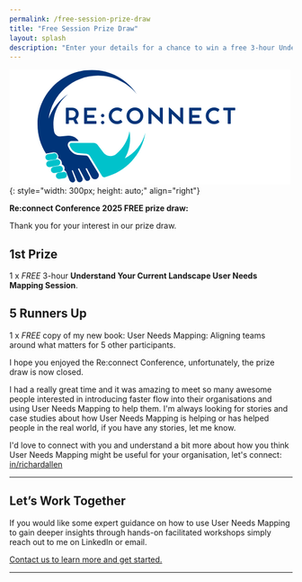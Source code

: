 ```yaml
---
permalink: /free-session-prize-draw
title: "Free Session Prize Draw"
layout: splash
description: "Enter your details for a chance to win a free 3-hour Understand Current Landscape User Needs Mapping Session"
---
```


![Re:connect 2025](/assets/images/conferences/cropped-reconnect-2.png){: style="width: 300px; height: auto;" align="right"}

**Re:connect Conference 2025 FREE prize draw:**

Thank you for your interest in our prize draw.

## 1st Prize

1 x *FREE* 3-hour **Understand Your Current Landscape User Needs Mapping Session**.

## 5 Runners Up

1 x *FREE* copy of my new book: User Needs Mapping: Aligning teams around what matters for 5 other participants.

I hope you enjoyed the Re:connect Conference, unfortunately, the prize draw is now closed.

I had a really great time and it was amazing to meet so many awesome people interested in introducing faster flow into their organisations and using User Needs Mapping to help them. I'm always looking for stories and case studies about how User Needs Mapping is helping or has helped people in the real world, if you have any stories, let me know.

I'd love to connect with you and understand a bit more about how you think User Needs Mapping might be useful for your organisation, let's connect: <i class="fa-brands fa-linkedin" title="LinkedIn"></i>
[in/richardallen](https://www.linkedin.com/in/richardallen/)  

---

## Let’s Work Together

If you would like some expert guidance on how to use User Needs Mapping to gain deeper insights through hands-on facilitated workshops simply reach out to me on LinkedIn or email.

[Contact us to learn more and get started.](/contact)

---

